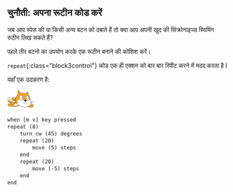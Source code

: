 ## चुनौती: अपना रूटीन कोड करें

जब आप स्पेस की या किसी अन्य बटन को दबाते हैं तो क्या आप अपनी खुद की सिंक्रोनाइज्ड स्विमिंग रुटीन लिख सकते हैं?

पहले तीर बटनो का उपयोग करके एक रूटीन बनाने की कोशिश करें।

`repeat`{:class="block3control"} कोड एक ही एक्शन को बार बार रिपीट करने में मदद करता है I

यहाँ एक उदाहरण है:

![तैराक स्प्राइट](images/swimmer-sprite.png)

```blocks3
when [m v] key pressed
repeat (8)
    turn cw (45) degrees
    repeat (20)
        move (5) steps
    end
    repeat (20)
        move (-5) steps
    end
end
```

